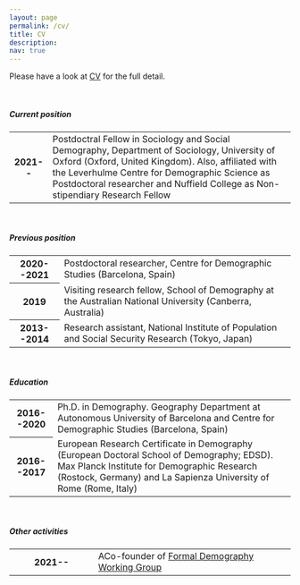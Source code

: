 ```yaml
---
layout: page
permalink: /cv/
title: CV
description:
nav: true
---
```


Please have a look at [CV](https://drive.google.com/file/d/1Ugyip8TWh0OUb0Fyd0xrk104EPfUoEkW/view?usp=sharing) for the full detail.

<br />

##### **Current position**

<table class="table table-sm table-borderless">
  <tr>
    <th class="date" scope="row">2021--</th>
    <td>Postdoctral Fellow in Sociology and Social Demography, Department of Sociology, University of Oxford (Oxford, United Kingdom). Also, affiliated with the Leverhulme Centre for Demographic Science as Postdoctoral researcher and Nuffield College as Non-stipendiary Research Fellow</td>
  </tr>
</table>

<br />

##### **Previous position**

<table class="table table-sm table-borderless">
  <tr>
    <th class="date" scope="row">2020--2021</th>
    <td>Postdoctoral researcher, Centre for Demographic Studies (Barcelona, Spain)</td>
  </tr>
  <tr>
    <th class="date" scope="row">2019</th>
    <td>Visiting research fellow, School of Demography at the Australian National University (Canberra, Australia)</td>
  </tr>
  <tr>
    <th class="date" scope="row">2013--2014</th>
    <td>Research assistant, National Institute of Population and Social Security Research (Tokyo, Japan)</td>
  </tr>
</table>

<br />

##### **Education**

<table class="table table-sm table-borderless">
  <tr>
    <th class="date" scope="row">2016--2020</th>
    <td class="subject">Ph.D. in Demography. Geography Department at Autonomous University of Barcelona and Centre for Demographic Studies (Barcelona, Spain)</td>
  </tr>
  <tr>
    <th class="date" scope="row">2016--2017</th>
    <td class="subject">European Research Certificate in Demography (European Doctoral School of Demography; EDSD). Max Planck Institute for Demographic Research (Rostock, Germany) and La Sapienza University of Rome (Rome, Italy)</td>
  </tr>
</table>

<br />

##### **Other activities**

<table class="table table-sm table-borderless">
  <tr>
    <th style="width: 30%;" scope="row">2021--</th>
    <td>ACo-founder of <a href = "https://formaldemography.github.io/working_group/">Formal Demography Working Group</a></td>
  </tr>
</table>
